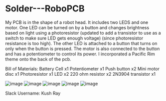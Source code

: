 # Solder---RoboPCB
My PCB is in the shape of a robot head. It includes two LEDS and one motor. One LED can be turned on by a button and changes brightness based on light using a photoresistor (updated to add a transistor to use as a switch to make sure LED gets enough voltage) (since photoresistor resistance is too high). The other LED is attached to a button that turns on only when the button is pressed. The motor is also connected to the button and has a potentiometer to control its power. I incorporated a Pacific Rim theme onto the back of the pcb.

Bill  of Materials:
  Battery Cell x1
  Potentiometer x1
  Push button x2
  Mini motor disc x1
  Photoresistor x1
  LED x2
  220 ohm resistor x2
  2N3904 transistor x1

![image](https://github.com/user-attachments/assets/4992e724-749f-429d-af0e-2bfd140d11ef)
![image](https://github.com/user-attachments/assets/0d327d1c-eada-4a0e-b702-094a2afe77cb)
![image](https://github.com/user-attachments/assets/b56b6792-dc8c-4e3e-8c4d-733fa0a88095)
![image](https://github.com/user-attachments/assets/b572a341-dae8-4269-990b-15425e73e942)
![image](https://github.com/user-attachments/assets/524d38d2-3b8e-43dd-821b-5af9b1b42a0b)



Slack Username: Kush Ray
  

